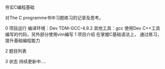 夯实C编程基础

对The C programme书中习题练习的记录及思考。

0 项目运行
编译环境：Dev TDM-GCC-4.9.2
其他工具：gcc
使用Dev C++工具编写的代码，另外部分使用vim编写
1 项目介绍
在掌握C基础语法上， 通过练习，提升基础编程能力

2 题目列表

3 状态
 持续更新中....

